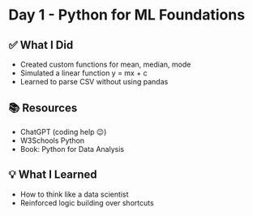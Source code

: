 # Day 1 - Python for ML Foundations

## ✅ What I Did
- Created custom functions for mean, median, mode
- Simulated a linear function y = mx + c
- Learned to parse CSV without using pandas

## 📚 Resources
- ChatGPT (coding help 😉)
- W3Schools Python
- Book: Python for Data Analysis

## 💡 What I Learned
- How to think like a data scientist
- Reinforced logic building over shortcuts
